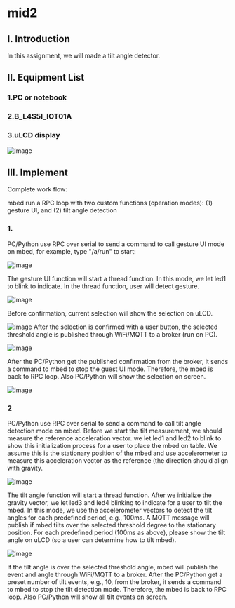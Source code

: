 # mid2

## I. Introduction

In this assignment, we will made a tilt angle detector.

## II. Equipment List
### 1.PC or notebook
### 2.B_L4S5I_IOT01A
### 3.uLCD display

![image](https://github.com/107061105/HW3/blob/master/47276.jpg)

## III. Implement

Complete work flow:

mbed run a RPC loop with two custom functions (operation modes): (1) gesture UI, and (2) tilt angle detection
### 1.
PC/Python use RPC over serial to send a command to call gesture UI mode on mbed, for example,  type "/a/run" to start:

![image](https://github.com/107061105/HW3/blob/master/Screenshot%20from%202021-05-09%2006-09-44.png)

The gesture UI function will start a thread function. In this mode, we let led1 to blink to indicate.
In the thread function, user will detect gesture.

![image](https://github.com/107061105/mid2/blob/main/47471.jpg)

Before confirmation, current selection will show the selection on uLCD.

![image](https://github.com/107061105/HW3/blob/master/47273.jpg)
After the selection is confirmed with a user button, the selected threshold angle is published through WiFi/MQTT to a broker (run on PC).

![image](https://github.com/107061105/HW3/blob/master/Screenshot%20from%202021-05-09%2006-37-03.png)

After the PC/Python get the published confirmation from the broker, it sends a command to mbed to stop the guest UI mode. Therefore, the mbed is back to RPC loop. Also PC/Python will show the selection on screen.

![image](https://github.com/107061105/HW3/blob/master/47274.jpg)

### 2
PC/Python use RPC over serial to send a command to call tilt angle detection mode on mbed.
Before we start the tilt measurement, we should measure the reference acceleration vector. we let led1 and led2 to blink to show this initialization process for a user to place the mbed on table. We assume this is the stationary position of the mbed and use accelerometer to measure this acceleration vector as the reference (the direction should align with gravity.

![image](https://github.com/107061105/HW3/blob/master/Screenshot%20from%202021-05-09%2006-37-19.png)

The tilt angle function will start a thread function.
After we initialize the gravity vector, we let led3 and led4 blinking to indicate for a user to tilt the mbed. In this mode, we use the accelerometer vectors to detect the tilt angles for each predefined period, e.g., 100ms. A MQTT message will publish if mbed tilts over the selected threshold degree to the stationary position.
For each predefined period (100ms as above), please show the tilt angle on uLCD (so a user can determine how to tilt mbed).

![image](https://github.com/107061105/HW3/blob/master/47275.jpg)

If the tilt angle is over the selected threshold angle, mbed will publish the event and angle through WiFi/MQTT to a broker.
After the PC/Python get a preset number of tilt events, e.g., 10, from the broker, it sends a command to mbed to stop the tilt detection mode. Therefore, the mbed is back to RPC loop. Also PC/Python will show all tilt events on screen.

